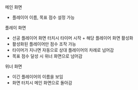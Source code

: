 메인 화면
  - 플레이어 이름, 목표 점수 설정 가능
  
플레이 화면
  - 선공 플레이어 화면 터치시 타이머 시작 + 해당 플레이어 화면 활성화
  - 활성화된 플레이어만 점수 조작 가능
  - 타이머가 지나면 자동으로 상대 플레이어의 차례로 넘어감
  - 목표 점수 달성 시 위너 화면으로 넘어감
  
위너 화면
  - 이긴 플레이어의 이름을 보임
  - 화면 터치시 메인 화면으로 돌아감
